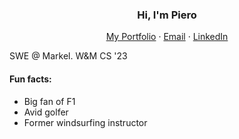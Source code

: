 <p align="center">
  <h3 align="center">Hi, I'm Piero</h3>
</p>
<p align="center">
    <a href="https://ppanariello.com/">My Portfolio</a>
    ·
    <a href="mailto:pierodpanariello@gmail.com">Email</a>
    ·
    <a href="https://www.linkedin.com/in/piero-d-panariello-a460a81b0/">LinkedIn</a>
</p>

SWE @ Markel. W&M CS '23 

#### Fun facts: 
* Big fan of F1 
* Avid golfer 
* Former windsurfing instructor
